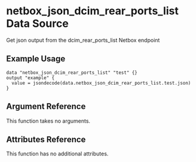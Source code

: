 # netbox\_json\_dcim\_rear\_ports\_list Data Source

Get json output from the dcim_rear_ports_list Netbox endpoint

## Example Usage

```hcl
data "netbox_json_dcim_rear_ports_list" "test" {}
output "example" {
  value = jsondecode(data.netbox_json_dcim_rear_ports_list.test.json)
}
```

## Argument Reference

This function takes no arguments.

## Attributes Reference

This function has no additional attributes.


